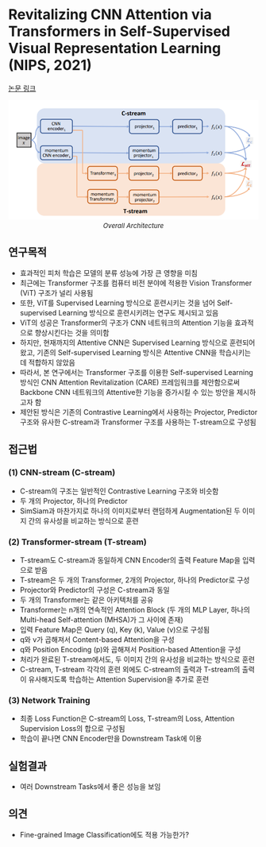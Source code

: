 # Revitalizing CNN Attention via Transformers in Self-Supervised Visual Representation Learning (NIPS, 2021)

[논문 링크](https://proceedings.neurips.cc/paper/2021/hash/21be992eb8016e541a15953eee90760e-Abstract.html)

<p align="center">
    <img width="600" alt='fig1' src="./img/05_03_01.png?raw=true"></br>
    <em><font size=2>Overall Architecture</font></em>
</p>

## 연구목적
- 효과적인 피처 학습은 모델의 분류 성능에 가장 큰 영향을 미침 
- 최근에는 Transformer 구조를 컴퓨터 비전 분야에 적용한 Vision Transformer (ViT) 구조가 널리 사용됨 
- 또한, ViT를 Supervised Learning 방식으로 훈련시키는 것을 넘어 Self-supervised Learning 방식으로 훈련시키려는 연구도 제시되고 있음 
- ViT의 성공은 Transformer의 구조가 CNN 네트워크의 Attention 기능을 효과적으로 향상시킨다는 것을 의미함 
- 하지만, 현재까지의 Attentive CNN은 Supervised Learning 방식으로 훈련되어 왔고, 기존의 Self-supervised Learning 방식은 Attentive CNN을 학습시키는 데 적합하지 않았음 
- 따라서, 본 연구에서는 Transformer 구조를 이용한 Self-supervised Learning 방식인 CNN Attention Revitalization (CARE) 프레임워크를 제안함으로써 Backbone CNN 네트워크의 Attentive한 기능을 증가시킬 수 있는 방안을 제시하고자 함 
- 제안된 방식은 기존의 Contrastive Learning에서 사용하는 Projector, Predictor 구조와 유사한 C-stream과 Transformer 구조를 사용하는 T-stream으로 구성됨 

## 접근법
### (1) CNN-stream (C-stream) 
- C-stream의 구조는 일반적인 Contrastive Learning 구조와 비슷함 
- 두 개의 Projector, 하나의 Predictor 
- SimSiam과 마찬가지로 하나의 이미지로부터 랜덤하게 Augmentation된 두 이미지 간의 유사성을 비교하는 방식으로 훈련 
### (2) Transformer-stream (T-stream) 
- T-stream도 C-stream과 동일하게 CNN Encoder의 출력 Feature Map을 입력으로 받음 
- T-stream은 두 개의 Transformer, 2개의 Projector, 하나의 Predictor로 구성 
- Projector와 Predictor의 구성은 C-stream과 동일 
- 두 개의 Transformer는 같은 아키텍처를 공유
- Transformer는 n개의 연속적인 Attention Block (두 개의 MLP Layer, 하나의 Multi-head Self-attention (MHSA)가 그 사이에 존재) 
- 입력 Feature Map은 Query (q), Key (k), Value (v)으로 구성됨 
- q와 v가 곱해져서 Content-based Attention을 구성
- q와 Position Encoding (p)와 곱해져서 Position-based Attention을 구성 
- 처리가 완료된 T-stream에서도, 두 이미지 간의 유사성을 비교하는 방식으로 훈련 
- C-stream, T-stream 각각의 훈련 외에도 C-stream의 출력과 T-stream의 출력이 유사해지도록 학습하는 Attention Supervision을 추가로 훈련 
### (3) Network Training 
- 최종 Loss Function은 C-stream의 Loss, T-stream의 Loss, Attention Supervision Loss의 합으로 구성됨 
- 학습이 끝나면 CNN Encoder만을 Downstream Task에 이용 

## 실험결과
- 여러 Downstream Tasks에서 좋은 성능을 보임 

## 의견
- Fine-grained Image Classification에도 적용 가능한가?